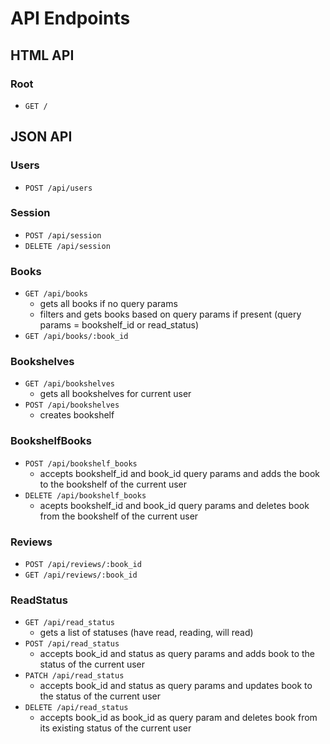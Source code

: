# API Endpoints

## HTML API

### Root

- `GET /`

## JSON API

### Users

- `POST /api/users`

### Session

- `POST /api/session`
- `DELETE /api/session`

### Books

- `GET /api/books`
  - gets all books if no query params
  - filters and gets books based on query params if present (query params = bookshelf_id or read_status)
- `GET /api/books/:book_id`

### Bookshelves

- `GET /api/bookshelves`
  - gets all bookshelves for current user
- `POST /api/bookshelves`
  - creates bookshelf

### BookshelfBooks

- `POST /api/bookshelf_books`
  - accepts bookshelf_id and book_id query params and adds the book to the bookshelf of the current user
- `DELETE /api/bookshelf_books`
  - acepts bookshelf_id and book_id query params and deletes book from the bookshelf of the current user

### Reviews

- `POST /api/reviews/:book_id`
- `GET /api/reviews/:book_id`

### ReadStatus

- `GET /api/read_status`
  - gets a list of statuses (have read, reading, will read)
- `POST /api/read_status`
  - accepts book_id and status as query params and adds book to the status of the current user
- `PATCH /api/read_status`
  - accepts book_id and status as query params and updates book to the status of the current user
- `DELETE /api/read_status`
  - accepts book_id as book_id as query param and deletes book from its existing status of the current user
